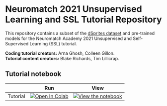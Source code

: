 # Neuromatch 2021 Unsupervised Learning and SSL Tutorial Repository

This repository contains a subset of the [dSprites dataset](https://github.com/deepmind/dsprites-dataset) and pre-trained models for the Neuromatch Academy 2021 Unsupervised and Self-Supervised Learning (SSL) tutorial.


**Coding tutorial creators:** Arna Ghosh, Colleen Gillon.  
**Tutorial content creators:** Blake Richards, Tim Lillicrap.  

## Tutorial notebook

|   | Run | View |
| - | --- | ---- |
| Tutorial | [![Open In Colab](https://colab.research.google.com/assets/colab-badge.svg)](https://colab.research.google.com/github/colleenjg/neuromatch_ssl_tutorial/blob/main/Neuromatch_SSL.ipynb) | [![View the notebook](https://img.shields.io/badge/render-nbviewer-orange.svg)](https://nbviewer.jupyter.org/github/colleenjg/neuromatch_ssl_tutorial/blob/main/Neuromatch_SSL.ipynb?flush_cache=true) | 
